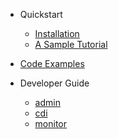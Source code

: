<!-- TODO: Complete with your own sidebar structure and enable sidebar in index.html - or delete this file. -->
- Quickstart

    - [Installation](./myDocs/GettingStarted/index)
    - [A Sample Tutorial](./myDocs/SampleTutorial/index)

- [Code Examples]((./myDocs/CodeExamples/index))


- Developer Guide

    - [admin](./myDocs/DevDocs/admin/index)
    - [cdi](./myDocs/DevDocs/cdi/index)
    - [monitor](./myDocs/DevDocs/mon/index)
